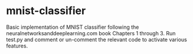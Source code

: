 # mnist-classifier

Basic implementation of MNIST classifier following the neuralnetworksanddeeplearning.com book Chapters 1 through 3. Run test.py and comment or un-comment the relevant code to activate various features.

